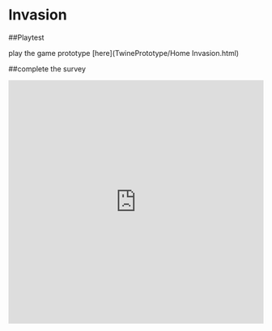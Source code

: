 # Invasion
##Playtest

play the game prototype [here](TwinePrototype/Home Invasion.html)

##complete the survey
<iframe width="640px" height= "480px" src= "https://forms.office.com/Pages/ResponsePage.aspx?id=FRGudvwe8kqlNuKyRDrxoNcPReX3y-VEt7mpLhFlZDxUREpQM01ZUERUODRZT1VHTEhXUkcyWUozMS4u&embed=true" frameborder= "0" marginwidth= "0" marginheight= "0" style= "border: none; max-width:100%; max-height:100vh" allowfullscreen webkitallowfullscreen mozallowfullscreen msallowfullscreen> </iframe>
